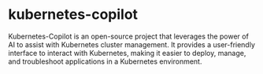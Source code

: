 # kubernetes-copilot
Kubernetes-Copilot is an open-source project that leverages the power of AI to assist with Kubernetes cluster management. It provides a user-friendly interface to interact with Kubernetes, making it easier to deploy, manage, and troubleshoot applications in a Kubernetes environment.
